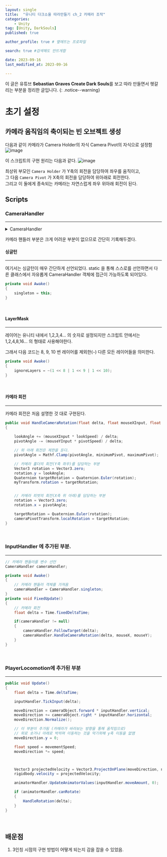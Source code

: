 ```yaml
---
layout: single
title:  "유니티 다크소울 따라만들기 ch_2 카메라 조작"
categories: 
    - Unity
tag: [Unity, DarkSouls]
published: true

author_profile: true # 옆에뜨는 프로파일

search: true #검색해도 안뜨게함

date: 2023-09-16
last_modified_at: 2023-09-16

---
```

이 글은 유튜브 **Sebastian Graves Create Dark Souls**를 보고 따라 만들면서 헷갈리는 부분을 정리한 글입니다.
{: .notice--warning}

<!-- 
{: .notice--warning} // 알림 강조
{: .notice--success} // 초록색 강조
{: .notice--danger } // 초록색 강조
{: .notice--info}
{: .notice--primary}
{: .notice}

{: .H1-font}         // 제목 색
<span style="color:Skyblue"> 색 넣기 </span>
<br/> 한줄 내리기

<details>
<summary>VR</summary>
<div markdown="1">       
</div>
</details> 
 -->



# 초기 설정

## 카메라 움직임의 축이되는 빈 오브젝트 생성

다음과 같이 카메라가 Camera Holder의 자식 Camera Pivot의 자식으로 설정함 
![image](https://github.com/novicehog/comments/assets/131991619/65c76acf-18a5-4f1a-8709-2c280331a639)

이 스크립트의 구현 원리는 다음과 같다.
![image](https://github.com/novicehog/comments/assets/131991619/deeb5d3c-e3e5-4b99-ac8c-3bb04e59ff1d)

최상위 부모인 `Camera Holder` 가 Y축의 회전을 담당하여 좌우를 움직이고, <br>
그 다음 `Camera Pivot` 가 X축의 회전을 담당하여 위아래로 회전한다. <br>
그리고 이 둘에게 종속되는 카메라는 자연스럽게 좌우 위아래 회전이 된다.

## Scripts

### CameraHandler
***

<details>
<summary>CameraHandler</summary>
<div markdown="1">     

```c#
public class CameraHandler : MonoBehaviour
{
    public Transform targetTransform;                // 플레이어 캐릭터
    public Transform cameraTransform;                // 카메라 
    public Transform cameraPivotTransform;           // 카메라 피벗
    private Transform myTransform;                   // 카메라 홀더
    private Vector3 cameraTransformPosition;
    private LayerMask ignoreLayers;

    public static CameraHandler singleton;

    public float lookSpeed = 0.1f;
    public float followSpeed = 0.1f;
    public float pivotSpeed = 0.03f;

    private float defaultPosition;
    private float lookAngle;
    private float pivotAngle;
    public float minimumPivot = -35;
    public float maximumPivot = 35;


    private void Awake()
    {
        singleton = this;
        myTransform = transform;
        defaultPosition = cameraTransform.localPosition.z;
        ignoreLayers = ~(1 << 8 | 1 << 9 | 1 << 10);
    }

    public void FollowTarget(float delta)
    {
        Vector3 targetPosition = Vector3.Lerp(myTransform.position, targetTransform.position, delta / followSpeed);
        myTransform.position = targetPosition;
    }

    public void HandleCameraRotation(float delta, float mouseXInput, float mouseYInput)
    {
        lookAngle += (mouseXInput * lookSpeed) / delta;
        pivotAngle -= (mouseYInput * pivotSpeed) / delta;
        pivotAngle = Mathf.Clamp(pivotAngle, minimumPivot, maximumPivot);

        Vector3 rotation = Vector3.zero;
        rotation.y = lookAngle;
        Quaternion targetRotation = Quaternion.Euler(rotation);
        myTransform.rotation = targetRotation;

        rotation = Vector3.zero;
        rotation.x = pivotAngle;

        targetRotation = Quaternion.Euler(rotation);
        cameraPivotTransform.localRotation = targetRotation;
    }
}


```
</div>
</details> 

카메라 핸들러 부분은 크게 어려운 부분이 없으므로 간단히 기록해두겠다.
<br>

#### 싱글턴
***
여기서는 싱글턴이 매우 간단하게 선언되었다.
static 을 통해 스스로를 선언하면서 다른 클래스에서 자유롭게 CameraHandler 객체에 접근이 가능하도록 되어있다. 

```c#
private void Awake()
{
    singleton = this;
}
```
<br>

#### LayerMask
***
레이어는 유니티 내에서 1,2,3,4... 의 숫자로 설정되지만
스크립트 안에서는 1,2,4,8,16... 의 형태로 사용해야한다. <br>

그래서 다음 코드는
8, 9, 10 번 레이어를 제외한(`~`) 다른 모든 레이어들을 의미한다. 
```c#
private void Awake()
{
    ignoreLayers = ~(1 << 8 | 1 << 9 | 1 << 10);
}
```
<br>

#### 카메라 회전
***
카메라 회전은 처음 설명한 것 대로 구현된다.

```c#
public void HandleCameraRotation(float delta, float mouseXInput, float mouseYInput)
{
    
    lookAngle += (mouseXInput * lookSpeed) / delta;
    pivotAngle -= (mouseYInput * pivotSpeed) / delta;

    // 위 아래 회전은 제한을 둔다.
    pivotAngle = Mathf.Clamp(pivotAngle, minimumPivot, maximumPivot);

    // 카메라 홀더의 회전(Y축 좌우)를 담당하는 부분
    Vector3 rotation = Vector3.zero;
    rotation.y = lookAngle;
    Quaternion targetRotation = Quaternion.Euler(rotation);
    myTransform.rotation = targetRotation;


    // 카메라 피벗의 회전(X축 위 아래)를 담당하는 부분
    rotation = Vector3.zero;
    rotation.x = pivotAngle;

    targetRotation = Quaternion.Euler(rotation);
    cameraPivotTransform.localRotation = targetRotation;
}
```
<br>

### InputHandler 에 추가된 부분.
***
```c#
// 카메라 핸들러를 변수 선언
CameraHandler cameraHandler;

private void Awake()
{
    // 카메라 핸들러 객체를 가져옴
    cameraHandler = CameraHandler.singleton;
}
private void FixedUpdate()
{
    // 카메라 회전
    float delta = Time.fixedDeltaTime;

    if(cameraHandler != null)
    {
        cameraHandler.FollowTarget(delta);
        cameraHandler.HandleCameraRotation(delta, mouseX, mouseY);
    }
}
```
<br>

### PlayerLocomotion에 추가된 부분
***
```c#
public void Update()
{
    float delta = Time.deltaTime;

    inputHandler.TickInput(delta);

    moveDirection = cameraObject.forward * inputHandler.vertical;
    moveDirection += cameraObject.right * inputHandler.horizontal;
    moveDirection.Normalize();

    // 이 부분이 추가됨 (카메라가 바라보는 방향을 통해 움직임으로)
    // 위로 솟거나 아래로 박히며 이동하는 것을 막기위해 y축 이동을 없앰
    moveDirection.y = 0; 

    float speed = movementSpeed;
    moveDirection *= speed;



    Vector3 projectedVelocity = Vector3.ProjectOnPlane(moveDirection, normalVector);
    rigidbody.velocity = projectedVelocity;

    animatorHandler.UpdateAnimatorValues(inputHandler.moveAmount, 0);

    if (animatorHandler.canRotate)
    {
        HandleRotation(delta);
    }
}
```
<br>

## 배운점
1. 3인칭 시점의 구현 방법이 어떻게 되는지 감을 잡을 수 있었음.
